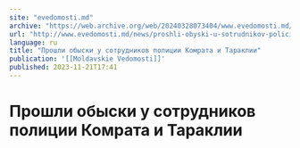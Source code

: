 ```yaml
---
site: "evedomosti.md"
archive: "https://web.archive.org/web/20240328073404/www.evedomosti.md/news/proshli-obyski-u-sotrudnikov-policii-komrata-i-taraklii"
url: "http://www.evedomosti.md/news/proshli-obyski-u-sotrudnikov-policii-komrata-i-taraklii"
language: ru
title: "Прошли обыски у сотрудников полиции Комрата и Тараклии"
publication: '[[Moldavskie Vedomosti]]'
published: 2023-11-21T17:41
---
```


# Прошли обыски у сотрудников полиции Комрата и Тараклии

